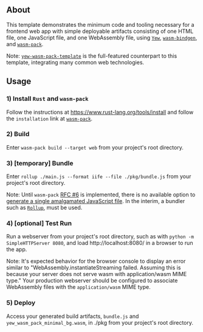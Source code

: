 ## About

This template demonstrates the minimum code and tooling necessary for a frontend web app with simple deployable artifacts consisting of one HTML file, one JavaScript file, and one WebAssembly file, using [`Yew`](https://github.com/yewstack/yew), [`wasm-bindgen`](https://github.com/rustwasm/wasm-bindgen), and [`wasm-pack`](https://github.com/rustwasm/wasm-pack).

Note: [`yew-wasm-pack-template`](https://github.com/yewstack/yew-wasm-pack-template) is the full-featured counterpart to this template, integrating many common web technologies.

## Usage

### 1) Install `Rust` and `wasm-pack`

Follow the instructions at https://www.rust-lang.org/tools/install and follow the `installation` link at [`wasm-pack`](https://github.com/rustwasm/wasm-pack).

### 2) Build

Enter `wasm-pack build --target web` from your project's root directory.

### 3) [temporary] Bundle

Enter `rollup ./main.js --format iife --file ./pkg/bundle.js` from your project's root directory.

Note: Until `wasm-pack` [RFC #6](https://github.com/rustwasm/rfcs/blob/master/text/006-local-js-dependencies.md) is implemented, there is no available option to [generate a single amalgamated JavaScript file](https://github.com/rustwasm/wasm-pack/issues/699).  In the interim, a bundler such as [`Rollup`](https://rollupjs.org/guide/en/#quick-start), must be used.

### 4) [optional] Test Run

Run a webserver from your project's root directory, such as with `python -m SimpleHTTPServer 8080`, and load http://localhost:8080/ in a browser to run the app.

Note: It's expected behavior for the browser console to display an error similar to "WebAssembly.instantiateStreaming failed. Assuming this is because your server does not serve wasm with application/wasm MIME type."  Your production webserver should be configured to associate WebAssembly files with the `application/wasm` MIME type.

### 5) Deploy

Access your generated build artifacts, `bundle.js` and `yew_wasm_pack_minimal_bg.wasm`, in ./pkg from your project's root directory.
